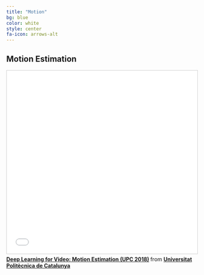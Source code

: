 ```yaml
---
title: "Motion"
bg: blue
color: white
style: center
fa-icon: arrows-alt
---
```


## Motion Estimation

<iframe src="//www.slideshare.net/slideshow/embed_code/key/1YRFeeyRhm732K" width="595" height="485" frameborder="0" marginwidth="0" marginheight="0" scrolling="no" style="border:1px solid #CCC; border-width:1px; margin-bottom:5px; max-width: 100%;" allowfullscreen> </iframe> <div style="margin-bottom:5px"> <strong> <a href="//www.slideshare.net/xavigiro/deep-learning-for-video-motion-estimation-upc-2018" title="Deep Learning for Video: Motion Estimation (UPC 2018)" target="_blank">Deep Learning for Video: Motion Estimation (UPC 2018)</a> </strong> from <strong><a href="https://www.slideshare.net/xavigiro" target="_blank">Universitat Politècnica de Catalunya</a></strong> </div>

